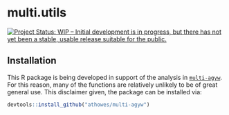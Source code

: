# multi.utils

<!-- badges: start -->

[![Project Status: WIP – Initial development is in progress, but there
has not yet been a stable, usable release suitable for the
public.](https://www.repostatus.org/badges/latest/wip.svg)](https://www.repostatus.org/#wip)

<!-- badges: end -->

## Installation

This R package is being developed in support of the analysis in [`multi-agyw`](https://github.com/athowes/multi-agyw).
For this reason, many of the functions are relatively unlikely to be of great general use.
This disclaimer given, the package can be installed via:

```r
devtools::install_github("athowes/multi-agyw")
```
